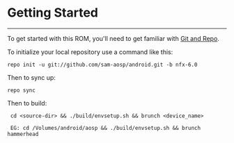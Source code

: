 # Getting Started
---------------

To get started with this ROM, you'll need to get
familiar with [Git and Repo](http://source.android.com/download/using-repo).

To initialize your local repository use a command like this:

    repo init -u git://github.com/sam-aosp/android.git -b nfx-6.0

Then to sync up:

    repo sync

Then to build:

     cd <source-dir> && ./build/envsetup.sh && brunch <device_name>
     
     EG: cd /Volumes/android/aosp && ./build/envsetup.sh && brunch hammerhead
